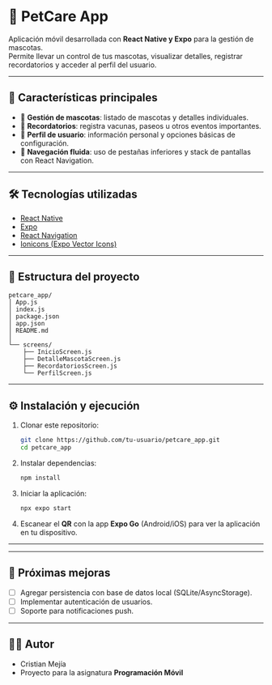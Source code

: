 # 📱 PetCare App

Aplicación móvil desarrollada con **React Native y Expo** para la gestión de mascotas.  
Permite llevar un control de tus mascotas, visualizar detalles, registrar recordatorios y acceder al perfil del usuario.  

---

## 🚀 Características principales

- 🐾 **Gestión de mascotas**: listado de mascotas y detalles individuales.  
- 📅 **Recordatorios**: registra vacunas, paseos u otros eventos importantes.  
- 👤 **Perfil de usuario**: información personal y opciones básicas de configuración.  
- 🔀 **Navegación fluida**: uso de pestañas inferiores y stack de pantallas con React Navigation.  

---

## 🛠️ Tecnologías utilizadas

- [React Native](https://reactnative.dev/)  
- [Expo](https://expo.dev/)  
- [React Navigation](https://reactnavigation.org/)  
- [Ionicons (Expo Vector Icons)](https://icons.expo.fyi/)  

---

## 📂 Estructura del proyecto

```
petcare_app/
│ App.js
│ index.js
│ package.json
│ app.json
│ README.md
│
└── screens/
    ├── InicioScreen.js
    ├── DetalleMascotaScreen.js
    ├── RecordatoriosScreen.js
    └── PerfilScreen.js
```

---

## ⚙️ Instalación y ejecución

1. Clonar este repositorio:
   ```bash
   git clone https://github.com/tu-usuario/petcare_app.git
   cd petcare_app
   ```

2. Instalar dependencias:
   ```bash
   npm install
   ```

3. Iniciar la aplicación:
   ```bash
   npx expo start
   ```

4. Escanear el **QR** con la app **Expo Go** (Android/iOS) para ver la aplicación en tu dispositivo.  

---



---

## 📌 Próximas mejoras

- [ ] Agregar persistencia con base de datos local (SQLite/AsyncStorage).  
- [ ] Implementar autenticación de usuarios.  
- [ ] Soporte para notificaciones push.  

---

## 👨‍💻 Autor

- Cristian Mejía  
- Proyecto para la asignatura **Programación Móvil**  
